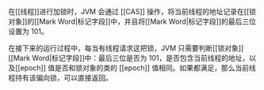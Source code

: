 在[[线程]]进行加锁时，JVM 会通过 [[CAS]] 操作，将当前线程的地址记录在[[锁对象]]的[[Mark Word|标记字段]]中，并且将[[Mark Word|标记字段]]的最后三位设置为 101。

在接下来的运行过程中，每当有线程请求这把锁，JVM 只需要判断[[锁对象]][[Mark Word|标记字段]]中：最后三位是否为 101，是否包含当前线程的地址，以及[[epoch]] 值是否和锁对象的类的 [[epoch]] 值相同。如果都满足，那么当前线程持有该偏向锁，可以直接返回。